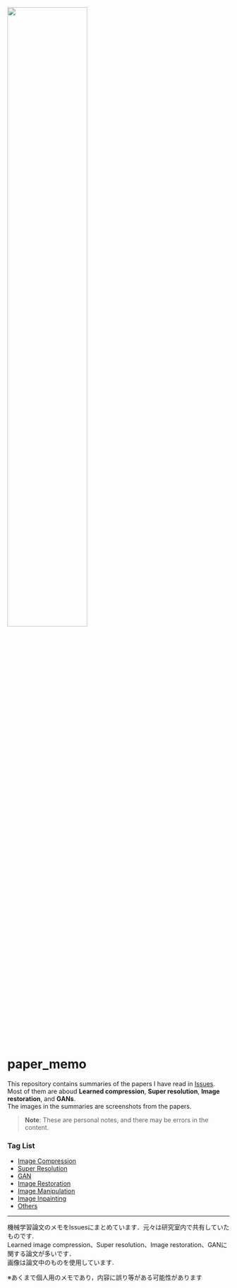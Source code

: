 <img src=https://github.com/iwa-shi/paper_memo/assets/46859277/dd06b4cc-42d0-424a-98ed-224cc0e19115 width="60%" />

# paper_memo
This repository contains summaries of the papers I have read in [Issues](https://github.com/iwa-shi/paper_memo/issues?q=is%3Aissue+is%3Aopen+).  
Most of them are aboud **Learned compression**, **Super resolution**, **Image restoration**, and **GANs**.  
The images in the summaries are screenshots from the papers.    


> **Note**: These are personal notes, and there may be errors in the content.

### Tag List
- [Image Compression](https://github.com/iwa-shi/paper_memo/issues?q=is%3Aissue+is%3Aopen+label%3Aimage-compression)
- [Super Resolution](https://github.com/iwa-shi/paper_memo/issues?q=is%3Aissue+is%3Aopen+label%3Asuper-resolution)
- [GAN](https://github.com/iwa-shi/paper_memo/issues?q=is%3Aissue+is%3Aopen+label%3AGAN)
- [Image Restoration](https://github.com/iwa-shi/paper_memo/issues?q=is%3Aissue+is%3Aopen+label%3Aimage-restoration)
- [Image Manipulation](https://github.com/iwa-shi/paper_memo/issues?q=is%3Aissue+is%3Aopen+label%3Aimage-manipulation)
- [Image Inpainting](https://github.com/iwa-shi/paper_memo/issues?q=is%3Aissue+is%3Aopen+label%3Aimage-inpainting)
- [Others](https://github.com/iwa-shi/paper_memo/issues?q=is%3Aissue+is%3Aopen+label%3Aothers)

---

機械学習論文のメモをIssuesにまとめています．元々は研究室内で共有していたものです.    
Learned image compression、Super resolution、Image restoration、GANに関する論文が多いです．  
画像は論文中のものを使用しています.    

※あくまで個人用のメモであり，内容に誤り等がある可能性があります
